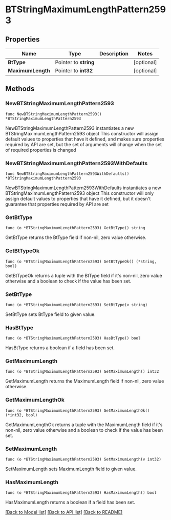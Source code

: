 # BTStringMaximumLengthPattern2593

## Properties

Name | Type | Description | Notes
------------ | ------------- | ------------- | -------------
**BtType** | Pointer to **string** |  | [optional] 
**MaximumLength** | Pointer to **int32** |  | [optional] 

## Methods

### NewBTStringMaximumLengthPattern2593

`func NewBTStringMaximumLengthPattern2593() *BTStringMaximumLengthPattern2593`

NewBTStringMaximumLengthPattern2593 instantiates a new BTStringMaximumLengthPattern2593 object
This constructor will assign default values to properties that have it defined,
and makes sure properties required by API are set, but the set of arguments
will change when the set of required properties is changed

### NewBTStringMaximumLengthPattern2593WithDefaults

`func NewBTStringMaximumLengthPattern2593WithDefaults() *BTStringMaximumLengthPattern2593`

NewBTStringMaximumLengthPattern2593WithDefaults instantiates a new BTStringMaximumLengthPattern2593 object
This constructor will only assign default values to properties that have it defined,
but it doesn't guarantee that properties required by API are set

### GetBtType

`func (o *BTStringMaximumLengthPattern2593) GetBtType() string`

GetBtType returns the BtType field if non-nil, zero value otherwise.

### GetBtTypeOk

`func (o *BTStringMaximumLengthPattern2593) GetBtTypeOk() (*string, bool)`

GetBtTypeOk returns a tuple with the BtType field if it's non-nil, zero value otherwise
and a boolean to check if the value has been set.

### SetBtType

`func (o *BTStringMaximumLengthPattern2593) SetBtType(v string)`

SetBtType sets BtType field to given value.

### HasBtType

`func (o *BTStringMaximumLengthPattern2593) HasBtType() bool`

HasBtType returns a boolean if a field has been set.

### GetMaximumLength

`func (o *BTStringMaximumLengthPattern2593) GetMaximumLength() int32`

GetMaximumLength returns the MaximumLength field if non-nil, zero value otherwise.

### GetMaximumLengthOk

`func (o *BTStringMaximumLengthPattern2593) GetMaximumLengthOk() (*int32, bool)`

GetMaximumLengthOk returns a tuple with the MaximumLength field if it's non-nil, zero value otherwise
and a boolean to check if the value has been set.

### SetMaximumLength

`func (o *BTStringMaximumLengthPattern2593) SetMaximumLength(v int32)`

SetMaximumLength sets MaximumLength field to given value.

### HasMaximumLength

`func (o *BTStringMaximumLengthPattern2593) HasMaximumLength() bool`

HasMaximumLength returns a boolean if a field has been set.


[[Back to Model list]](../README.md#documentation-for-models) [[Back to API list]](../README.md#documentation-for-api-endpoints) [[Back to README]](../README.md)



